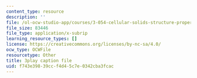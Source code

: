 ```yaml
---
content_type: resource
description: ''
file: /ol-ocw-studio-app/courses/3-054-cellular-solids-structure-properties-and-applications-spring-2015/f743e39839ccf4d45c7e0342cba3fcac_4zpQwirFsbk.srt
file_size: 83446
file_type: application/x-subrip
learning_resource_types: []
license: https://creativecommons.org/licenses/by-nc-sa/4.0/
ocw_type: OCWFile
resourcetype: Other
title: 3play caption file
uid: f743e398-39cc-f4d4-5c7e-0342cba3fcac
---
```

